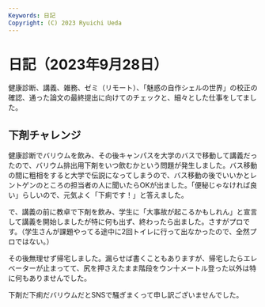 ```yaml
---
Keywords: 日記
Copyright: (C) 2023 Ryuichi Ueda
---
```


# 日記（2023年9月28日）

健康診断、講義、雑務、ゼミ（リモート）、「魅惑の自作シェルの世界」の校正の確認、通った論文の最終提出に向けてのチェックと、細々とした仕事をしてました。

## 下剤チャレンジ

健康診断でバリウムを飲み、その後キャンパスを大学のバスで移動して講義だったので、バリウム排出用下剤をいつ飲むかという問題が発生しました。バス移動の間に粗相をすると大学で伝説になってしまうので、バス移動の後でいいかとレントゲンのところの担当者の人に聞いたらOKが出ました。「便秘じゃなければ良い」らしいので、元気よく「下痢です！」と答えました。

で、講義の前に教卓で下剤を飲み、学生に「大事故が起こるかもしれん」と宣言して講義を開始しましたが特に何も出ず、終わったら出ました。さすがプロです。（学生さんが課題やってる途中に2回トイレに行って出なかったので、全然プロではない。）

その後無理せず帰宅しました。漏らせば書くこともありますが、帰宅したらエレベーターが止まってて、尻を押さえたまま階段をウン十メートル登った以外は特に何もありませんでした。

下剤だ下痢だバリウムだとSNSで騒ぎまくって申し訳ございませんでした。